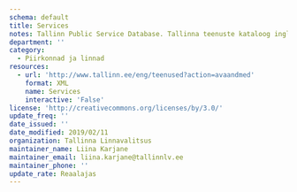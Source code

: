 ```yaml
---
schema: default
title: Services
notes: Tallinn Public Service Database. Tallinna teenuste kataloog inglise keeles
department: ''
category:
  - Piirkonnad ja linnad
resources:
  - url: 'http://www.tallinn.ee/eng/teenused?action=avaandmed'
    format: XML
    name: Services
    interactive: 'False'
license: 'http://creativecommons.org/licenses/by/3.0/'
update_freq: ''
date_issued: ''
date_modified: 2019/02/11
organization: Tallinna Linnavalitsus
maintainer_name: Liina Karjane
maintainer_email: liina.karjane@tallinnlv.ee
maintainer_phone: ''
update_rate: Reaalajas
---
```

